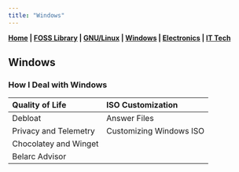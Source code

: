 ```yaml
---
title: "Windows"
---
```


**[Home](./index.md) \| [FOSS Library](../categories/foss_l.md) \| [GNU/Linux](./categories/gnu_linux.md) \| [Windows](./categories/windows.md) \| [Electronics](./categories/electronics.md) \| [IT Tech](./categories/it_tech.md)**

## Windows



### How I Deal with Windows

| Quality of Life       | ISO Customization       |
| :-------------------- | :---------------------- |
| Debloat               | Answer Files            |
| Privacy and Telemetry | Customizing Windows ISO |
| Chocolatey and Winget |                         |
| Belarc Advisor        |                         |
